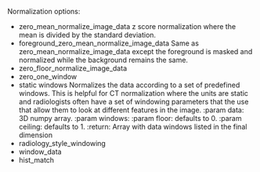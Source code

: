 Normalization options:
* zero_mean_normalize_image_data
    z score normalization where the mean is divided by the standard deviation.
* foreground_zero_mean_normalize_image_data
    Same as zero_mean_normalize_image_data except the foreground is masked and normalized while the background remains
    the same.
* zero_floor_normalize_image_data
* zero_one_window
* static windows
    Normalizes the data according to a set of predefined windows. This is helpful for CT normalization where the
    units are static and radiologists often have a set of windowing parameters that the use that allow them to look at
    different features in the image.
    :param data: 3D numpy array.
    :param windows:
    :param floor: defaults to 0.
    :param ceiling: defaults to 1.
    :return: Array with data windows listed in the final dimension
* radiology_style_windowing
* window_data
* hist_match